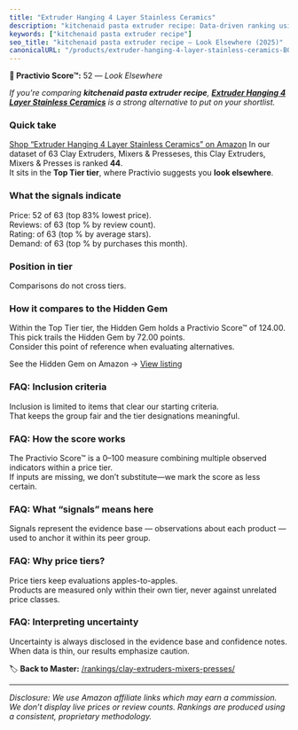 ```yaml
---
title: "Extruder Hanging 4 Layer Stainless Ceramics"
description: "kitchenaid pasta extruder recipe: Data-driven ranking using the Practivio Score™. Positioned by quality, value, demand, findability, momentum."
keywords: ["kitchenaid pasta extruder recipe"]
seo_title: "kitchenaid pasta extruder recipe — Look Elsewhere (2025)"
canonicalURL: "/products/extruder-hanging-4-layer-stainless-ceramics-B0FMF28ZVQ/"
---
```


**🚫 Practivio Score™:** 52 — _Look Elsewhere_


*If you're comparing **kitchenaid pasta extruder recipe**, **[Extruder Hanging 4 Layer Stainless Ceramics](https://www.amazon.com/dp/B0FMF28ZVQ?tag=practivio-20)** is a strong alternative to put on your shortlist.*
### Quick take
[Shop “Extruder Hanging 4 Layer Stainless Ceramics” on Amazon](https://www.amazon.com/dp/B0FMF28ZVQ?tag=practivio-20)
In our dataset of 63 Clay Extruders, Mixers & Presseses, this Clay Extruders, Mixers & Presses is ranked **44**.  
It sits in the **Top Tier tier**, where Practivio suggests you **look elsewhere**.

### What the signals indicate
Price: 52 of 63 (top 83% lowest price).  
Reviews:  of 63 (top % by review count).  
Rating:  of 63 (top % by average stars).  
Demand:  of 63 (top % by purchases this month).

### Position in tier
Comparisons do not cross tiers.

### How it compares to the Hidden Gem
Within the Top Tier tier, the Hidden Gem holds a Practivio Score™ of 124.00.  
This pick trails the Hidden Gem by 72.00 points.  
Consider this point of reference when evaluating alternatives.  

See the Hidden Gem on Amazon → [View listing](https://www.amazon.com/dp/B00T5LIRFU?tag=practivio-20)

### FAQ: Inclusion criteria
Inclusion is limited to items that clear our starting criteria.  
That keeps the group fair and the tier designations meaningful.

### FAQ: How the score works
The Practivio Score™ is a 0–100 measure combining multiple observed indicators within a price tier.  
If inputs are missing, we don’t substitute—we mark the score as less certain.

### FAQ: What “signals” means here
Signals represent the evidence base — observations about each product — used to anchor it within its peer group.

### FAQ: Why price tiers?
Price tiers keep evaluations apples-to-apples.  
Products are measured only within their own tier, never against unrelated price classes.

### FAQ: Interpreting uncertainty
Uncertainty is always disclosed in the evidence base and confidence notes.  
When data is thin, our results emphasize caution.


🏷️ **Back to Master:** [/rankings/clay-extruders-mixers-presses/](/rankings/clay-extruders-mixers-presses/)

---
_Disclosure: We use Amazon affiliate links which may earn a commission. We don’t display live prices or review counts. Rankings are produced using a consistent, proprietary methodology._
